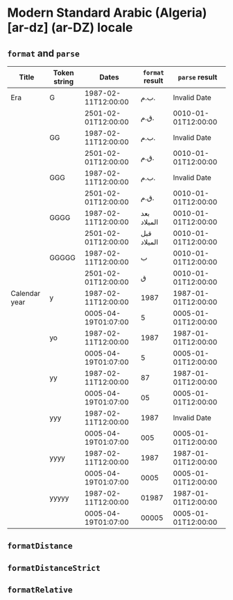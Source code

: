 # Modern Standard Arabic (Algeria) [ar-dz] (ar-DZ) locale

## `format` and `parse`

| Title | Token string | Dates | `format` result | `parse` result |
|-------|--------------|-------|-------------------|------------------|
| Era | G | 1987-02-11T12:00:00 | ب.م. | Invalid Date |
| | | 2501-02-01T12:00:00 | ق.م. | 0010-01-01T12:00:00 |
| | GG | 1987-02-11T12:00:00 | ب.م. | Invalid Date |
| | | 2501-02-01T12:00:00 | ق.م. | 0010-01-01T12:00:00 |
| | GGG | 1987-02-11T12:00:00 | ب.م. | Invalid Date |
| | | 2501-02-01T12:00:00 | ق.م. | 0010-01-01T12:00:00 |
| | GGGG | 1987-02-11T12:00:00 | بعد الميلاد | 0010-01-01T12:00:00 |
| | | 2501-02-01T12:00:00 | قبل الميلاد | 0010-01-01T12:00:00 |
| | GGGGG | 1987-02-11T12:00:00 | ب | 0010-01-01T12:00:00 |
| | | 2501-02-01T12:00:00 | ق | 0010-01-01T12:00:00 |
| Calendar year | y | 1987-02-11T12:00:00 | 1987 | 1987-01-01T12:00:00 |
| | | 0005-04-19T01:07:00 | 5 | 0005-01-01T12:00:00 |
| | yo | 1987-02-11T12:00:00 | 1987 | 1987-01-01T12:00:00 |
| | | 0005-04-19T01:07:00 | 5 | 0005-01-01T12:00:00 |
| | yy | 1987-02-11T12:00:00 | 87 | 1987-01-01T12:00:00 |
| | | 0005-04-19T01:07:00 | 05 | 0005-01-01T12:00:00 |
| | yyy | 1987-02-11T12:00:00 | 1987 | Invalid Date |
| | | 0005-04-19T01:07:00 | 005 | 0005-01-01T12:00:00 |
| | yyyy | 1987-02-11T12:00:00 | 1987 | 1987-01-01T12:00:00 |
| | | 0005-04-19T01:07:00 | 0005 | 0005-01-01T12:00:00 |
| | yyyyy | 1987-02-11T12:00:00 | 01987 | 1987-01-01T12:00:00 |
| | | 0005-04-19T01:07:00 | 00005 | 0005-01-01T12:00:00 |

## `formatDistance`

## `formatDistanceStrict`

## `formatRelative`
